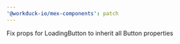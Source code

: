 ```yaml
---
'@workduck-io/mex-components': patch
---
```


Fix props for LoadingButton to inherit all Button properties
